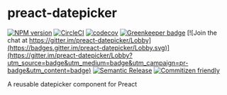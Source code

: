 # preact-datepicker

[![NPM version](https://img.shields.io/npm/v/preact-datepicker.svg)](https://www.npmjs.com/package/preact-datepicker)
[![CircleCI](https://circleci.com/gh/BartWaardenburg/preact-datepicker/tree/master.svg?style=shield)](https://circleci.com/gh/BartWaardenburg/preact-datepicker/tree/master)
[![codecov](https://codecov.io/gh/BartWaardenburg/preact-datepicker/branch/master/graph/badge.svg)](https://codecov.io/gh/BartWaardenburg/preact-datepicker)
[![Greenkeeper badge](https://badges.greenkeeper.io/BartWaardenburg/preact-datepicker.svg)](https://greenkeeper.io/)
[![Join the chat at https://gitter.im/preact-datepicker/Lobby](https://badges.gitter.im/preact-datepicker/Lobby.svg)](https://gitter.im/preact-datepicker/Lobby?utm_source=badge&utm_medium=badge&utm_campaign=pr-badge&utm_content=badge)
[![Semantic Release](https://img.shields.io/badge/semantic--release-%F0%9F%9A%80-ffffff.svg)](https://github.com/semantic-release/semantic-release)
[![Commitizen friendly](https://img.shields.io/badge/commitizen-friendly-brightgreen.svg)](http://commitizen.github.io/cz-cli/)

A reusable datepicker component for Preact
